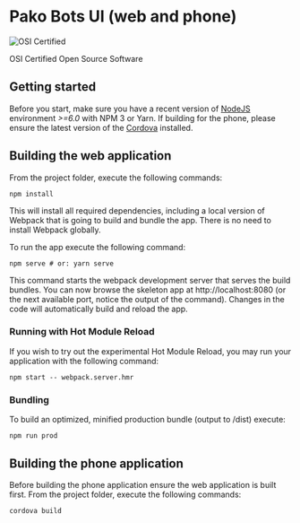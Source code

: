 # Pako Bots UI (web and phone)

![OSI Certified](https://origami3.com/osi_keyhole_100X100_90ppi.png)

OSI Certified Open Source Software

## Getting started

Before you start, make sure you have a recent version of [NodeJS](http://nodejs.org/) environment *>=6.0* with NPM 3 or Yarn. If building for the phone, please ensure the latest version of the [Cordova](https://cordova.apache.org/#getstarted) installed.

## Building the web application
From the project folder, execute the following commands:

```shell
npm install 
```

This will install all required dependencies, including a local version of Webpack that is going to
build and bundle the app. There is no need to install Webpack globally.

To run the app execute the following command:

```shell
npm serve # or: yarn serve
```

This command starts the webpack development server that serves the build bundles.
You can now browse the skeleton app at http://localhost:8080 (or the next available port, notice the output of the command). Changes in the code
will automatically build and reload the app.

### Running with Hot Module Reload

If you wish to try out the experimental Hot Module Reload, you may run your application with the following command:

```shell
npm start -- webpack.server.hmr
```

### Bundling

To build an optimized, minified production bundle (output to /dist) execute:

```shell
npm run prod
```

## Building the phone application
Before building the phone application ensure the web application is built first.
From the project folder, execute the following commands:

```shell
cordova build
```
